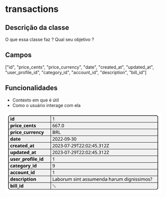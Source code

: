 # transactions

## Descrição da classe

O que essa classe faz ?
Qual seu objetivo ?

## Campos
["id", "price_cents", "price_currency", "date", "created_at", "updated_at", "user_profile_id", "category_id", "account_id", "description", "bill_id"]

## Funcionalidades

* Contexto em que é útil
* Como o usuário interage com ela


![diagram](context.svg)